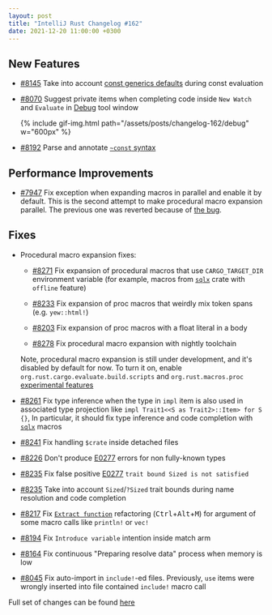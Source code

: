 ```yaml
---
layout: post
title: "IntelliJ Rust Changelog #162"
date: 2021-12-20 11:00:00 +0300
---
```



## New Features

* [#8145] Take into account [const generics defaults] during const evaluation

* [#8070] Suggest private items when completing code inside `New Watch` and `Evaluate` in [Debug](https://plugins.jetbrains.com/plugin/8182-rust/docs/rust-debug-tool-window.html) tool window

  {% include gif-img.html path="/assets/posts/changelog-162/debug" w="600px" %}

* [#8192] Parse and annotate [`~const` syntax]

## Performance Improvements

* [#7947] Fix exception when expanding macros in parallel and enable it by default.
  This is the second attempt to make procedural macro expansion parallel.
  The previous one was reverted because of [the bug](https://github.com/intellij-rust/intellij-rust/issues/7937).

## Fixes

* Procedural macro expansion fixes:

  * [#8271] Fix expansion of procedural macros that use `CARGO_TARGET_DIR` environment variable
    (for example, macros from [`sqlx`] crate with `offline` feature)

  * [#8233] Fix expansion of proc macros that weirdly mix token spans (e.g. `yew::html!`)

  * [#8203] Fix expansion of proc macros with a float literal in a body

  * [#8278] Fix procedural macro expansion with nightly toolchain

  Note, procedural macro expansion is still under development, and it's disabled by default for now.
  To turn it on, enable `org.rust.cargo.evaluate.build.scripts` and `org.rust.macros.proc` [experimental features]

* [#8261] Fix type inference when the type in `impl` item is also used in associated type projection
  like `impl Trait1<<S as Trait2>::Item> for S {}`, In particular, it should fix type inference and
  code completion with [`sqlx`] macros

* [#8241] Fix handling `$crate` inside detached files

* [#8226] Don't produce [E0277] errors for non fully-known types

* [#8235] Fix false positive [E0277] `trait bound Sized is not satisfied`

* [#8235] Take into account `Sized`/`?Sized` trait bounds during name resolution and code completion

* [#8217] Fix [`Extract function`] refactoring (<kbd>Ctrl</kbd>+<kbd>Alt</kbd>+<kbd>M</kbd>) for argument of some macro calls like `println!` or `vec!`

* [#8194] Fix `Introduce variable` intention inside match arm

* [#8164] Fix continuous "Preparing resolve data" process when memory is low

* [#8045] Fix auto-import in `include!`-ed files. Previously, `use` items were wrongly inserted into file contained `include!` macro call

Full set of changes can be found [here](https://github.com/intellij-rust/intellij-rust/milestone/70?closed=1)

[#7947]: https://github.com/intellij-rust/intellij-rust/pull/7947
[#8045]: https://github.com/intellij-rust/intellij-rust/pull/8045
[#8070]: https://github.com/intellij-rust/intellij-rust/pull/8070
[#8145]: https://github.com/intellij-rust/intellij-rust/pull/8145
[#8164]: https://github.com/intellij-rust/intellij-rust/pull/8164
[#8192]: https://github.com/intellij-rust/intellij-rust/pull/8192
[#8194]: https://github.com/intellij-rust/intellij-rust/pull/8194
[#8203]: https://github.com/intellij-rust/intellij-rust/pull/8203
[#8217]: https://github.com/intellij-rust/intellij-rust/pull/8217
[#8226]: https://github.com/intellij-rust/intellij-rust/pull/8226
[#8233]: https://github.com/intellij-rust/intellij-rust/pull/8233
[#8235]: https://github.com/intellij-rust/intellij-rust/pull/8235
[#8241]: https://github.com/intellij-rust/intellij-rust/pull/8241
[#8261]: https://github.com/intellij-rust/intellij-rust/pull/8261
[#8271]: https://github.com/intellij-rust/intellij-rust/pull/8271
[#8278]: https://github.com/intellij-rust/intellij-rust/pull/8278

[experimental features]: https://plugins.jetbrains.com/plugin/8182-rust/docs/rust-faq.html#experimental-features
[const generics defaults]: https://doc.rust-lang.org/stable/unstable-book/language-features/const-generics-defaults.html#const_generics_defaults
[`~const` syntax]: https://internals.rust-lang.org/t/pre-rfc-revamped-const-trait-impl-aka-rfc-2632/15192
[`Extract function`]: https://plugins.jetbrains.com/plugin/8182-rust/docs/rust-refactorings.html#extractmethod-refactoring
[E0277]: https://doc.rust-lang.org/error-index.html#E0277
[`sqlx`]: https://crates.io/crates/sqlx
